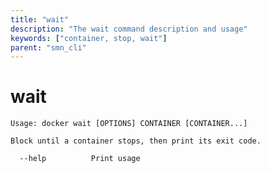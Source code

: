 ```yaml
---
title: "wait"
description: "The wait command description and usage"
keywords: ["container, stop, wait"]
parent: "smn_cli"
---
```


# wait

    Usage: docker wait [OPTIONS] CONTAINER [CONTAINER...]

    Block until a container stops, then print its exit code.

      --help          Print usage
